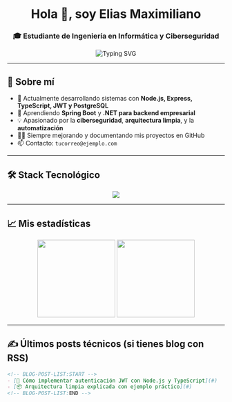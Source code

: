<h1 align="center">Hola 👋, soy Elias Maximiliano</h1>
<h3 align="center">🎓 Estudiante de Ingeniería en Informática y Ciberseguridad</h3>

<p align="center">
  <img src="https://readme-typing-svg.demolab.com?font=Fira+Code&duration=3000&pause=1000&center=true&width=435&lines=Backend+Developer;Security+Enthusiast;Node.js+%7C+Spring+Boot+%7C+.NET+Lover" alt="Typing SVG" />
</p>

---

## 🧠 Sobre mí

- 🔭 Actualmente desarrollando sistemas con **Node.js, Express, TypeScript, JWT y PostgreSQL**
- 🌱 Aprendiendo **Spring Boot** y **.NET para backend empresarial**
- 💡 Apasionado por la **ciberseguridad**, **arquitectura limpia**, y la **automatización**
- 👨‍💻 Siempre mejorando y documentando mis proyectos en GitHub
- 📫 Contacto: `tucorreo@ejemplo.com`

---

## 🛠️ Stack Tecnológico

<p align="center">
  <img src="https://skillicons.dev/icons?i=nodejs,ts,express,postgres,git,docker,linux,spring,dotnet,github,vscode" />
</p>

---

## 📈 Mis estadísticas

<p align="center">
  <img src="https://github-readme-stats.vercel.app/api?username=EliasMaximiliano&show_icons=true&theme=tokyonight" height="180"/>
  <img src="https://github-readme-stats.vercel.app/api/top-langs/?username=EliasMaximiliano&layout=compact&theme=tokyonight" height="180"/>
</p>

---

## ✍️ Últimos posts técnicos (si tienes blog con RSS)

```md
<!-- BLOG-POST-LIST:START -->
- [🔐 Cómo implementar autenticación JWT con Node.js y TypeScript](#)
- [📦 Arquitectura limpia explicada con ejemplo práctico](#)
<!-- BLOG-POST-LIST:END -->
